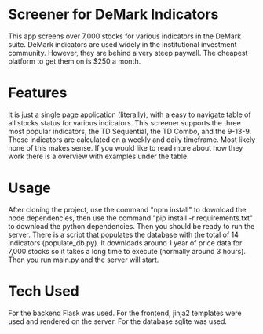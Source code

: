 # Screener for DeMark Indicators
This app screens over 7,000 stocks for various indicators in the DeMark suite. DeMark indicators are
used widely in the institutional investment community. However, they are behind a very steep paywall. The
cheapest platform to get them on is $250 a month.

# Features
It is just a single page application (literally), with a easy to navigate table of all stocks status for various
indicators. This screener supports the three most popular indicators, the TD Sequential, the TD Combo, and the 
9-13-9. These indicators are calculated on a weekly and daily timeframe. Most likely none of this makes sense. 
If you would like to read more about how they work there is a overview with examples under the table.

# Usage
After cloning the project, use the command "npm install" to download the node dependencies, then use the command 
"pip install -r requirements.txt" to download the python dependencies. Then you should be ready to run the server. 
There is a script that populates the database with the total of 14 indicators (populate_db.py). It downloads
around 1 year of price data for 7,000 stocks so it takes a long time to execute (normally around 3 hours). 
Then you run main.py and the server will start.

# Tech Used
For the backend Flask was used. For the frontend, jinja2 templates were used and rendered on the server. For 
the database sqlite was used.

